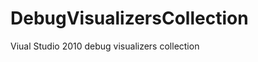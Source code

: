 DebugVisualizersCollection
==========================

Viual Studio 2010 debug visualizers collection